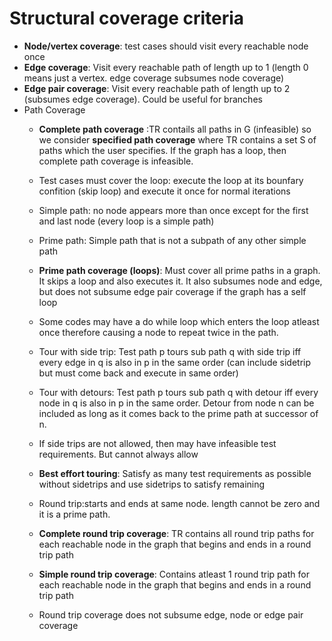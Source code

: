 # Structural coverage criteria  
* **Node/vertex coverage**: test cases should visit every reachable node once  
* **Edge coverage**: Visit every reachable path of length up to 1 (length 0 means just a vertex. edge coverage subsumes node coverage)  
* **Edge pair coverage**: Visit every reachable path of length up to 2 (subsumes edge coverage). Could be useful for branches  
* Path Coverage  
  * **Complete path coverage** :TR contails all paths in G  (infeasible) so we consider **specified path coverage** where TR contains a set S of paths which the user specifies. If the graph has a loop, then complete path coverage is infeasible.  
  * Test cases must cover the loop: execute the loop at its bounfary confition (skip loop) and execute it once for normal iterations  
  * Simple path: no node appears more than once except for the first and last node (every loop is a simple path)  
  * Prime path: Simple path that is not a subpath of any other simple path  

  * **Prime path coverage (loops)**: Must cover all prime paths in a graph. It skips a loop and also executes it. It also subsumes node and edge, but does not subsume edge pair coverage if the graph has a self loop  
  * Some codes may have a do while loop which enters the loop atleast once therefore causing a node to repeat twice in the path.  
  * Tour with side trip: Test path p tours sub path q with side trip iff every edge in q is also in p in the same order (can include sidetrip but must come back and execute in same order)  
  * Tour with detours: Test path p tours sub path q with detour iff every node in q is also in p in the same order. Detour from node n can be included as long as it comes back to the prime path at successor of n.  
  * If side trips are not allowed, then may have infeasible test requirements. But cannot always allow  
  * **Best effort touring**: Satisfy as many test requirements as possible without sidetrips and use sidetrips to satisfy remaining  
  * Round trip:starts and ends at same node. length cannot be zero and it is a prime path.  
  * **Complete round trip coverage**: TR contains all round trip paths for each reachable node in the graph that begins and ends in a round trip path  
  * **Simple round trip coverage**: Contains atleast 1 round trip path for each reachable node in the graph that begins and ends in a round trip path  
  * Round trip coverage does not subsume edge, node or edge pair coverage
 

